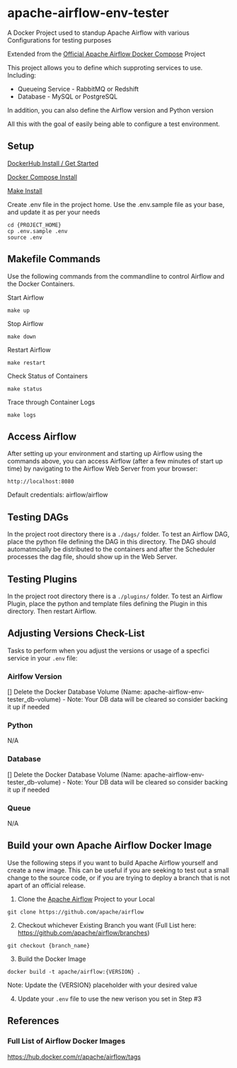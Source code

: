# apache-airflow-env-tester
A Docker Project used to standup Apache Airflow with various Configurations for testing purposes

Extended from the [Official Apache Airflow Docker Compose](https://airflow.apache.org/docs/apache-airflow/stable/howto/docker-compose/index.html) Project

This project allows you to define which supproting services to use. Including:
* Queueing Service - RabbitMQ or Redshift
* Database - MySQL or PostgreSQL

In addition, you can also define the Airflow version and Python version

All this with the goal of easily being able to configure a test environment.

## Setup

[DockerHub Install / Get Started](https://docs.docker.com/get-started/get-docker/)

[Docker Compose Install](https://docs.docker.com/compose/install/)

[Make Install](https://sp21.datastructur.es/materials/guides/make-install.html)

Create .env file in the project home. Use the .env.sample file as your base, and update it as per your needs
```
cd {PROJECT_HOME}
cp .env.sample .env
source .env
```

## Makefile Commands
Use the following commands from the commandline to control Airflow and the Docker Containers. 

Start Airflow
```
make up
```

Stop Airflow
```
make down
```

Restart Airflow
```
make restart
```

Check Status of Containers
```
make status
```

Trace through Container Logs
```
make logs
```

## Access Airflow
After setting up your environment and starting up Airflow using the commands above, you can access Airflow (after a few minutes of start up time) by navigating to the Airflow Web Server from your browser:
```
http://localhost:8080
```
Default credentials: airflow/airflow

## Testing DAGs
In the project root directory there is a `./dags/` folder. To test an Airflow DAG, place the python file defining the DAG in this directory. The DAG should automatmcially be distributed to the containers and after the Scheduler processes the dag file, should show up in the Web Server.

## Testing Plugins
In the project root directory there is a `./plugins/` folder. To test an Airflow Plugin, place the python and template files defining the Plugin in this directory. Then restart Airflow.

## Adjusting Versions Check-List
Tasks to perform when you adjust the versions or usage of a specfici service in your `.env` file:

### Airlfow Version
[] Delete the Docker Database Volume (Name: apache-airflow-env-tester_db-volume) - Note: Your DB data will be cleared so consider backing it up if needed

### Python
N/A

### Database
[] Delete the Docker Database Volume (Name: apache-airflow-env-tester_db-volume) - Note: Your DB data will be cleared so consider backing it up if needed

### Queue
N/A

## Build your own Apache Airflow Docker Image
Use the following steps if you want to build Apache Airflow yourself and create a new image. This can be useful if you are seeking to test out a small change to the source code, or if you are trying to deploy a branch that is not apart of an official release.

1. Clone the [Apache Airflow](https://github.com/apache/airflow) Project to your Local
```
git clone https://github.com/apache/airflow
```

2. Checkout whichever Existing Branch you want (Full List here: https://github.com/apache/airflow/branches) 
```
git checkout {branch_name}
```

3. Build the Docker Image
```
docker build -t apache/airflow:{VERSION} .
```
Note: Update the {VERSION} placeholder with your desired value

4. Update your `.env` file to use the new verison you set in Step #3

## References

### Full List of Airflow Docker Images
https://hub.docker.com/r/apache/airflow/tags
